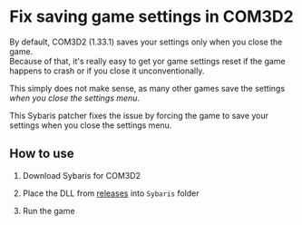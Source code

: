 # Fix saving game settings in COM3D2

By default, COM3D2 (1.33.1) saves your settings only when you close the game.  
Because of that, it's really easy to get yor game settings reset if the game happens to crash or if you close it unconventionally.

This simply does not make sense, as many other games save the settings *when you close the settings menu*.

This Sybaris patcher fixes the issue by forcing the game to save your settings when you close the settings menu.


## How to use

1. Download Sybaris for COM3D2

2. Place the DLL from [releases]() into `Sybaris` folder

3. Run the game